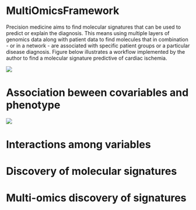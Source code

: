 # MultiOmicsFramework
Precision medicine aims to find molecular signatures that can be used to predict or explain the diagnosis. This means using multiple layers of genomics data along with patient data to find molecules that in combination - or in a network - are associated with specific patient groups or a particular disease diagnosis. Figure below illustrates a workflow implemented by the author to find a molecular signature predictive of cardiac ischemia.

![](https://blogger.googleusercontent.com/img/b/R29vZ2xl/AVvXsEiRKWY7JMqpSAl0u6oP3qb7NRjhmGSymTQnwh86JyHSPPf9tyFJSLFCNebvHMxdzjfImMDko_EEAJ85eEs9qhXfyREExte21UKpxb9lymPt2v2FUTuj4Rs2LTVjc1TcgORoOCiKv53rFIOWr_IVkbSh1WCoyUO7xbZFkP16JtinheziavDDAepAAiwuj2U/s4000/Figure_Hypothalamus_3.png)

# Association beween covariables and phenotype
![](https://blogger.googleusercontent.com/img/b/R29vZ2xl/AVvXsEjv9qDPQ4AmxeRF_KFbRISVAC6vEUZzKB-eoi0Hb6vYZk2x-xygKsdXW-4B1JJLDTeuV68oK90u2URRXQYXzdx7gmS5GBQM2os9YQEzzuTDX1kAd-H8As-uVvBlNKgmqnNvcbtUxE27lA4X-YkZuX5YrafUKz4Ey0B0rxbwLkXp9e5rcSz-OdcDR6MFb9Y/s821/1702118964737.jpeg)

# Interactions among variables

# Discovery of molecular signatures

# Multi-omics discovery of signatures
